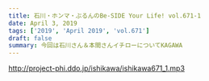 ```yaml
---
title: 石川・ホンマ・ぶるんのBe-SIDE Your Life! vol.671-1
date: April 3, 2019
tags: ['2019', 'April 2019', 'vol.671']
draft: false
summary: 今回は石川さん＆本間さんイチローについてKAGAWA
---
```


http://project-phi.ddo.jp/ishikawa/ishikawa671_1.mp3